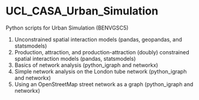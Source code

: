 # UCL_CASA_Urban_Simulation
Python scripts for Urban Simulation (BENVGSC5)

1) Unconstrained spatial interaction models (pandas, geopandas, and statsmodels)
2) Production, attraction, and production-attraction (doubly) constrained spatial interaction models (pandas, statsmodels)
3) Basics of network analysis (python_igraph and networkx)
4) Simple network analysis on the London tube network (python_igraph and networkx)
5) Using an OpenStreetMap street network as a graph (python_igraph and networkx)
